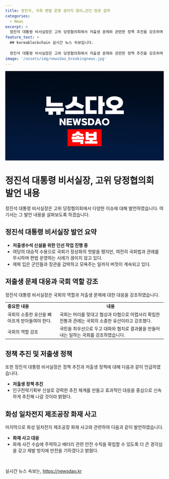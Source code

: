 ```yaml
---
title: 정진석, 국회 편법 운영 끊이지 않아…군인·장관 겁박
categories:
  - News
excerpt: >
  정진석 대통령 비서실장은 고위 당정협의회에서 저출생 문제와 관련한 정책 추진을 강조하며, 국회의 정상화와 협치로 민생을 최우선으로 하는 국회를 바라는 발언을 전했다. 또한, 반도체 특별법과 저출생 정책에 대한 인선 작업 등을 진행 중이라고 강조하고, 화성 일차전지 제조공장 화재 사건에 대한 안전 수칙 강화를 약속했다. 정진석 대통령 비서실장의 다양한 발언은 국정의 다양한 측면을 다루고 있으며, 정책 추진 및 안전에 관한 강력한 메시지를 포함하고 있다.
feature_text: >
  ## koreablockchain 실시간 뉴스 속보입니다.

  정진석 대통령 비서실장은 고위 당정협의회에서 저출생 문제와 관련한 정책 추진을 강조하며, 국회의 정상화와 협치로 민생을 최우선으로 하는 국회를 바라는 발언을 전했다. 또한, 반도체 특별법과 저출생 정책에 대한 인선 작업 등을 진행 중이라고 강조하고, 화성 일차전지 제조공장 화재 사건에 대한 안전 수칙 강화를 약속했다. 정진석 대통령 비서실장의 다양한 발언은 국정의 다양한 측면을 다루고 있으며, 정책 추진 및 안전에 관한 강력한 메시지를 포함하고 있다.
image: '/assets/img/newsdao_breakingnews.jpg'
---
```


<p><img src="/assets/img/newsdao_breakingnews.jpg" alt="koreablockchain 속보" /></p>

<h1>정진석 대통령 비서실장, 고위 당정협의회 발언 내용</h1>

<p data-ke-size="size16">정진석 대통령 비서실장은 고위 당정협의회에서 다양한 이슈에 대해 발언하였습니다. 여기서는 그 발언 내용을 살펴보도록 하겠습니다.</p>

<h2 data-ke-size="size26">정진석 대통령 비서실장 발언 요약</h2>

<ul>
  <li><b>저출생수석 신설을 위한 인선 작업 진행 중</b></li>
  <li>여당의 대승적 수용으로 국회가 정상화의 첫발을 뗐지만, 여전히 국회법과 관례를 무시하며 편법 운영하는 사례가 끊이지 않고 있다.</li>
  <li>제복 입은 군인들과 장관을 겁박하고 모욕주는 일까지 버젓이 계속되고 있다.</li>
</ul>

<h2 data-ke-size="size26">저출생 문제 대응과 국회 역할 강조</h2>

<p data-ke-size="size16">정진석 대통령 비서실장은 국회의 역할과 저출생 문제에 대한 대응을 강조하였습니다.</p>

<table>
  <tr>
    <td><b>중요한 내용</b></td>
    <td style="text-align: center; height: 17px;"><b>내용</b></td>
  </tr>
  <tr>
    <td>국회의 소중한 유산을 뼈아프게 받아들여야 한다.</td>
    <td>국회는 머리를 맞대고 협상과 타협으로 어렵사리 확립한 전통과 관례는 국회의 소중한 유산이라고 강조했다.</td>
  </tr>
  <tr>
    <td>국회의 역할 강조</td>
    <td>국민을 최우선으로 두고 대화와 협치로 결과물을 만들어 내는 일하는 국회를 강조하였습니다.</td>
  </tr>
</table>

<h2 data-ke-size="size26">정책 추진 및 저출생 정책</h2>

<p data-ke-size="size16">또한 정진석 대통령 비서실장은 정책 추진과 저출생 정책에 대해 다음과 같이 언급하였습니다.</p>

<ul>
  <li><b>저출생 정책 추진</b></li>
  <li>인구전략기획부 신설로 강력한 추진 체계를 만들고 효과적인 대응을 중심으로 신속하게 추진해 나갈 것이라 밝혔다.</li>
</ul>

<h2 data-ke-size="size26">화성 일차전지 제조공장 화재 사고</h2>

<p data-ke-size="size16">마지막으로 화성 일차전지 제조공장 화재 사고와 관련하여 다음과 같이 발언하였습니다.</p>

<ul>
  <li><b>화재 사고 대응</b></li>
  <li>화재 사건 수습에 주력하고 배터리 관련 안전 수칙을 확립할 수 있도록 더 큰 경각심을 갖고 재발 방지에 만전을 기하겠다고 밝혔다.</li>
</ul>

<p data-ke-size="size16">&nbsp;</p>
실시간 뉴스 속보는, <a href="https://newsdao.kr" rel="dofollow">https://newsdao.kr</a>


